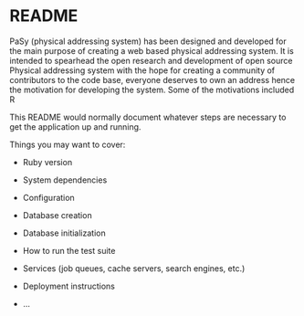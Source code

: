 # README

PaSy (physical addressing system) has been designed and developed for the main purpose of creating a web based physical addressing system.
It is intended to spearhead the open research and development of open source Physical addressing system with the hope for creating a community of contributors to the code base, everyone deserves to own an address hence the motivation for developing the system. Some of the motivations included R 

This README would normally document whatever steps are necessary to get the
application up and running.

Things you may want to cover:

* Ruby version

* System dependencies

* Configuration

* Database creation

* Database initialization

* How to run the test suite

* Services (job queues, cache servers, search engines, etc.)

* Deployment instructions

* ...
